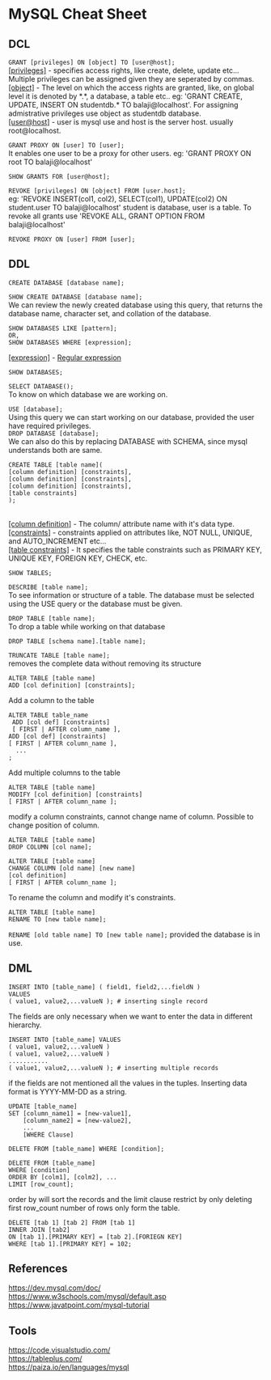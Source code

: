 # MySQL Cheat Sheet

## DCL
<!------------------------------------------------>
`GRANT [privileges] ON [object] TO [user@host];`<br>
<u>[privileges]</u> - specifies access rights, like create, delete, update etc... Multiple privileges can be assigned given they are seperated by commas. <br>
<u>[object]</u> - The level on which the access rights are granted, like, on global level it is denoted by \*.\*, a database, a table etc.. eg: 'GRANT CREATE, UPDATE, INSERT ON studentdb.* TO balaji@localhost'. For assigning admistrative privileges use object as studentdb database. <br>
<u>[user@host]</u> - user is mysql use and host is the server host. usually root@localhost.

`GRANT PROXY ON [user] TO [user];`<br>
It enables one user to be a proxy for other users. eg: 'GRANT PROXY ON root TO balaji@localhost'

`SHOW GRANTS FOR [user@host];` <br>

`REVOKE [privileges] ON [object] FROM [user.host];` <br>
eg: 'REVOKE INSERT(col1, col2), SELECT(col1), UPDATE(col2) ON student.user TO balaji@localhost' student is database, user is a table. To revoke all grants use 'REVOKE ALL, GRANT OPTION FROM balaji@localhost'

`REVOKE PROXY ON [user] FROM [user];`

## DDL
<!------------------------------------------------>
`CREATE DATABASE [database name];` 

`SHOW CREATE DATABASE [database name];` <br>
We can review the newly created database using this query, that returns the database name, character set, and collation of the database.

```
SHOW DATABASES LIKE [pattern];
OR,  
SHOW DATABASES WHERE [expression];
```
<u>[expression]</u> - [Regular expression](https://www.javatpoint.com/mysql-regular-expressions)

`SHOW DATABASES;` 

`SELECT DATABASE();` <br>
To know on which database we are working on.

`USE [database];` <br>
Using this query we can start working on our database, provided the user have required privileges. <br>
`DROP DATABASE [database];` <br>
We can also do this by replacing DATABASE with SCHEMA, since mysql understands both are same.

```
CREATE TABLE [table name]( 
[column definition] [constraints],
[column definition] [constraints],
[column definition] [constraints],
[table constraints]
);
```     
<br>
<u>[column definition]</u> - The column/ attribute name with it's data type.  <br>
<u>[constraints]</u>     - constraints applied on attributes like, NOT NULL, UNIQUE, and AUTO_INCREMENT etc... <br>
<u>[table constraints]</u> - It specifies the table constraints such as PRIMARY KEY, UNIQUE KEY, FOREIGN KEY, CHECK, etc.

`SHOW TABLES;`

`DESCRIBE [table name];` <br>
To see information or structure of a table. The database must be selected using the USE query or the database must be given.

`DROP TABLE [table name];` <br>
To drop a table while working on that database

`DROP TABLE [schema name].[table name];`

`TRUNCATE TABLE [table name];`<br>
removes the complete data without removing its structure

```
ALTER TABLE [table name]  
ADD [col definition] [constraints];  
```
Add a column to the table

```
ALTER TABLE table_name  
 ADD [col def] [constraints]  
 [ FIRST | AFTER column_name ],  
ADD [col def] [constraints] 
[ FIRST | AFTER column_name ],  
  ...  
;  
```
Add multiple columns to the table

```
ALTER TABLE [table name]  
MODIFY [col definition] [constraints]  
[ FIRST | AFTER column_name ];  
```
modify a column constraints, cannot change name of column. Possible to change position of column.

```
ALTER TABLE [table name]  
DROP COLUMN [col name];  
```

```
ALTER TABLE [table name]  
CHANGE COLUMN [old name] [new name]   
[col definition]  
[ FIRST | AFTER column_name ];
```
To rename the column and modify it's constraints.

```
ALTER TABLE [table name]
RENAME TO [new table name];
```

`RENAME [old table name] TO [new table name];`
provided the database is in use.


## DML
<!------------------------------------------------>
```
INSERT INTO [table_name] ( field1, field2,...fieldN )    
VALUES    
( value1, value2,...valueN ); # inserting single record
```
The fields are only necessary when we want to enter the data in different hierarchy.
  
```
INSERT INTO [table_name] VALUES
( value1, value2,...valueN )
( value1, value2,...valueN )
...........  
( value1, value2,...valueN ); # inserting multiple records
```
if the fields are not mentioned all the values in the tuples. Inserting data format is YYYY-MM-DD as a string.

```
UPDATE [table_name]     
SET [column_name1] = [new-value1],   
    [column_name2] = [new-value2], 
    ...    
    [WHERE Clause]  
```

`DELETE FROM [table_name] WHERE [condition];`

```
DELETE FROM [table_name]  
WHERE [condition]   
ORDER BY [colm1], [colm2], ...  
LIMIT [row_count];  
```
order by will sort the records and the limit clause restrict by only deleting first row_count number of rows only form the table.

```
DELETE [tab 1] [tab 2] FROM [tab 1]   
INNER JOIN [tab2]      
ON [tab 1].[PRIMARY KEY] = [tab 2].[FORIEGN KEY]      
WHERE [tab 1].[PRIMARY KEY] = 102;  
```
## References
https://dev.mysql.com/doc/ <br>
https://www.w3schools.com/mysql/default.asp <br>
https://www.javatpoint.com/mysql-tutorial

## Tools
https://code.visualstudio.com/ <br>
https://tableplus.com/ <br>
https://paiza.io/en/languages/mysql

